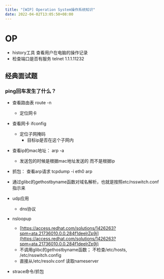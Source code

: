 ```yaml
---
title: "[WIP] Operation System操作系统知识"
date: 2022-04-02T13:05:50+08:00
---
```


# OP

- history工具 查看用户在电脑的操作记录
- 检查端口是否有服务 telnet 1.1.1.11232

## 经典面试题

### ping回车发生了什么？

- 查看路由表 route -n
  - 定位网卡
- 查看网卡 ifconfig
  - 定位子网掩码
    - 目标ip是否在这个子网内
- 查看ip的mac地址： arp -a
  - 发送包的时候是根据mac地址发送的 而不是根据ip
- 抓包： 查看arp请求 tcpdump -i eth0 arp
- 通过glibc的gethostbyname函数对域名解析，也就是按照etc/nsswitch.conf指示来

- udp应用
  - dns协议

- nsloopup
  - [https://access.redhat.com/solutions/1426263?spm=ata.21736010.0.0.284f1deelrZp9j](https://access.redhat.com/solutions/1426263?spm=ata.21736010.0.0.284f1deelrZp9j)
  - 不调用glibc的gethostbyname函数； 不检查/etc/hosts, /etc/nsswitch.config
  - 直接从/etc/resolv.conf 读取nameserver

- strace命令/抓包

